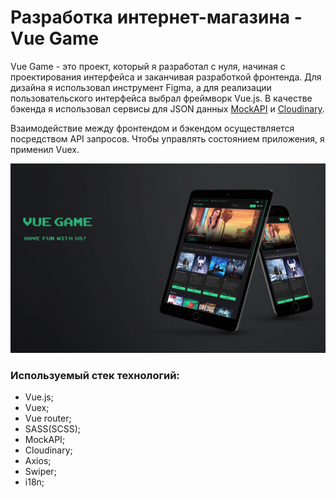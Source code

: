 # Разработка интернет-магазина - Vue Game

Vue Game - это проект, который я разработал с нуля, начиная с проектирования интерфейса и заканчивая разработкой фронтенда. Для дизайна я использовал инструмент Figma, а для реализации пользовательского интерфейса выбрал фреймворк Vue.js. В качестве бэкенда я использовал сервисы для JSON данных [MockAPI](https://mockapi.io/) и [Cloudinary](https://cloudinary.com/).

Взаимодействие между фронтендом и бэкендом осуществляется посредством API запросов. Чтобы управлять состоянием приложения, я применил Vuex.

![](./public/assets/img/preview.jpg)

### Используемый стек технологий:

- Vue.js;
- Vuex;
- Vue router;
- SASS(SCSS);
- MockAPI;
- Cloudinary;
- Axios;
- Swiper;
- i18n;
